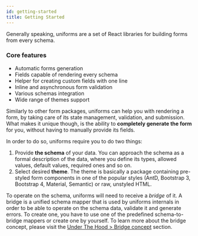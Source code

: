 ```yaml
---
id: getting-started
title: Getting Started
---
```


Generally speaking, uniforms are a set of React libraries for building forms from every schema.

### Core features

- Automatic forms generation
- Fields capable of rendering every schema
- Helper for creating custom fields with one line
- Inline and asynchronous form validation
- Various schemas integration
- Wide range of themes support

Similarly to other form packages, uniforms can help you with rendering a form, by taking care of its state management, validation, and submission.
What makes it unique though, is the ability to **completely generate the form** for you, without having to manually provide its fields.

In order to do so, uniforms require you to do two things:

1. Provide **the schema** of your data. You can approach the schema as a formal description of the data, where you define its types, allowed values, default values, required ones and so on.
2. Select desired **theme**. The theme is basically a package containing pre-styled form components in one of the popular styles (AntD, Bootstrap 3, Bootstrap 4, Material, Semantic) or raw, unstyled HTML.

To operate on the schema, uniforms will need to receive a _bridge_ of it.
A bridge is a unified schema mapper that is used by uniforms internals in order to be able to operate on the schema data, validate it and generate errors.
To create one, you have to use one of the predefined schema-to-bridge mappers or create one by yourself.
To learn more about the bridge concept, please visit the [Under The Hood > Bridge concept](/docs/uth-bridge-concept) section.